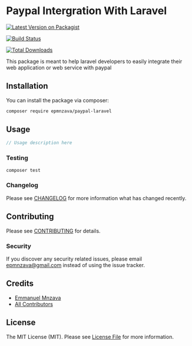 # Paypal Intergration With Laravel

[![Latest Version on Packagist](https://img.shields.io/packagist/v/epmnzava/paypal-laravel.svg?style=flat-square)](https://packagist.org/packages/epmnzava/paypal-laravel)

[![Build Status](https://img.shields.io/travis/epmnzava/paypal-laravel/master.svg?style=flat-square)](https://travis-ci.org/epmnzava/paypal-laravel)

[![Total Downloads](https://img.shields.io/packagist/dt/epmnzava/paypal-laravel.svg?style=flat-square)](https://packagist.org/packages/epmnzava/paypal-laravel)

This package is meant to help laravel developers to easily integrate their web application or web service with paypal

## Installation

You can install the package via composer:

```bash
composer require epmnzava/paypal-laravel
```

## Usage

``` php
// Usage description here
```

### Testing

``` bash
composer test
```

### Changelog

Please see [CHANGELOG](CHANGELOG.md) for more information what has changed recently.

## Contributing

Please see [CONTRIBUTING](CONTRIBUTING.md) for details.

### Security

If you discover any security related issues, please email epmnzava@gmail.com instead of using the issue tracker.

## Credits

- [Emmanuel Mnzava](https://github.com/epmnzava)
- [All Contributors](../../contributors)

## License

The MIT License (MIT). Please see [License File](LICENSE.md) for more information.

